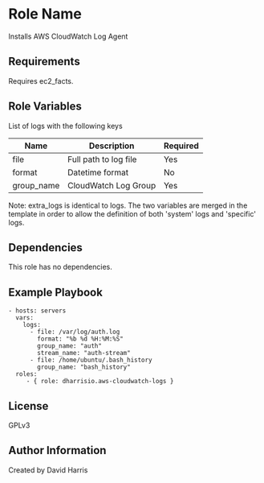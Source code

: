 Role Name
=========

Installs AWS CloudWatch Log Agent

Requirements
------------

Requires ec2_facts.

Role Variables
--------------

List of logs with the following keys

| Name       | Description            | Required
|------------|------------------------|---------
| file       | Full path to log file  | Yes
| format     | Datetime format        | No
| group_name | CloudWatch Log Group   | Yes

Note: extra_logs is identical to logs.
The two variables are merged in the template in order to allow the definition of both 'system' logs and 'specific' logs.

Dependencies
------------

This role has no dependencies.

Example Playbook
----------------

    - hosts: servers
      vars:
        logs:
          - file: /var/log/auth.log
            format: "%b %d %H:%M:%S"
            group_name: "auth"
            stream_name: "auth-stream"
          - file: /home/ubuntu/.bash_history
            group_name: "bash_history"
      roles:
         - { role: dharrisio.aws-cloudwatch-logs }

License
-------

GPLv3

Author Information
------------------

Created by David Harris
